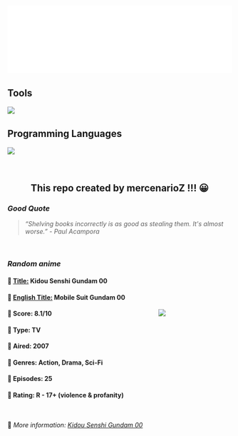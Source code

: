
<img src="svg/nai.svg" />

<p>
  <h2>Tools</h2>
  <a href="https://skillicons.dev">
    <img src="https://skillicons.dev/icons?i=git,bash,vim,ubuntu,tensorflow,pytorch,docker,raspberrypi" />
  </a>

  <br />

  <h2>Programming Languages</h2>

  <a href="https://skillicons.dev">
    <img src="https://skillicons.dev/icons?i=python,c,cpp" />
  </a>
</p>

<br />

<h2 align="center">This repo created by mercenarioZ !!! 😀</h2>
<h3><i>Good Quote</i></h3>

<blockquote>
<i>
“Shelving books incorrectly is as good as stealing them. It's almost worse.” - Paul Acampora
</i>
</blockquote>

<br />

<h3><i>Random anime</i></h3>

<h4>
  <strong>🥭 <u>Title:</u></strong> Kidou Senshi Gundam 00
</h4>

<h4>🌿 <u>English Title:</u> Mobile Suit Gundam 00</h4>

<img align="right" width="165" src=https://cdn.myanimelist.net/images/anime/3/13200.jpg />

<h4>🌱 Score: 8.1/10</h4>

<h4>🌲 Type: TV</h4>

<h4>🌴 Aired: 2007</h4>

<h4>🌵 Genres: Action, Drama, Sci-Fi</h4>

<h4>🥑 Episodes: 25</h4>

<h4>🍏 Rating: R - 17+ (violence & profanity)</h4>

<br />

🍂 *More information: [Kidou Senshi Gundam 00](https://myanimelist.net/anime/2581/Kidou_Senshi_Gundam_00)*
    